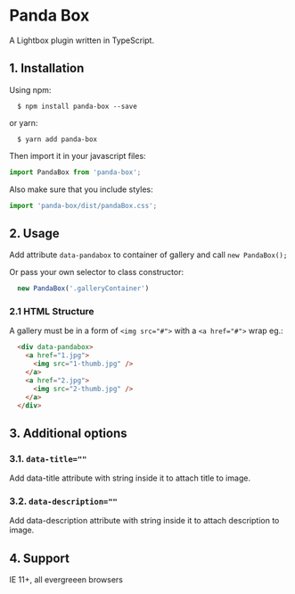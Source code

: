 # Panda Box

A Lightbox plugin written in TypeScript.

## 1. Installation

Using npm:
```
  $ npm install panda-box --save
```
or yarn:
```
  $ yarn add panda-box
```

Then import it in your javascript files:

```js
import PandaBox from 'panda-box';
```

Also make sure that you include styles:

```js
import 'panda-box/dist/pandaBox.css';
```

## 2. Usage

Add attribute `data-pandabox` to container of gallery and call `new PandaBox();`

Or pass your own selector to class constructor:
```js
  new PandaBox('.galleryContainer')
```

### 2.1 HTML Structure

A gallery must be in a form of `<img src="#">` with a `<a href="#">` wrap eg.:

```html
  <div data-pandabox>
    <a href="1.jpg">
      <img src="1-thumb.jpg" />
    </a>
    <a href="2.jpg">
      <img src="2-thumb.jpg" />
    </a>  
  </div>
```

## 3. Additional options

### 3.1. `data-title=""`

Add data-title attribute with string inside it to attach title to image.

### 3.2. `data-description=""`

Add data-description attribute with string inside it to attach description to image.

## 4. Support

IE 11+, all evergreeen browsers